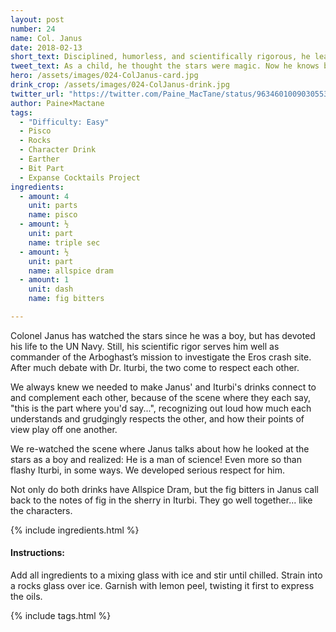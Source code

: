 ```yaml
---
layout: post
number: 24
name: Col. Janus
date: 2018-02-13
short_text: Disciplined, humorless, and scientifically rigorous, he learns to work with idealist Iturbi.
tweet_text: As a child, he thought the stars were magic. Now he knows better, and his lifetime of military service informs his scientific rigor.
hero: /assets/images/024-ColJanus-card.jpg
drink_crop: /assets/images/024-ColJanus-drink.jpg
twitter_url: "https://twitter.com/Paine_MacTane/status/963460100903055360"
author: Paine×Mactane
tags: 
  - "Difficulty: Easy"
  - Pisco
  - Rocks
  - Character Drink
  - Earther
  - Bit Part
  - Expanse Cocktails Project
ingredients:
  - amount: 4
    unit: parts
    name: pisco
  - amount: ½
    unit: part
    name: triple sec
  - amount: ½
    unit: part
    name: allspice dram
  - amount: 1
    unit: dash
    name: fig bitters

---
```


Colonel Janus has watched the stars since he was a boy, but has devoted his life to the UN Navy. Still, his scientific rigor serves him well as commander of the Arboghast’s mission to investigate the Eros crash site. After much debate with Dr. Iturbi, the two come to respect each other.

We always knew we needed to make Janus' and Iturbi's drinks connect to and complement each other, because of the scene where they each say, "this is the part where you'd say...", recognizing out loud how much each understands and grudgingly respects the other, and how their points of view play off one another. 

We re-watched the scene where Janus talks about how he looked at the stars as a boy and realized: He is a man of science! Even more so than flashy Iturbi, in some ways. We developed serious respect for him. 

Not only do both drinks have Allspice Dram, but the fig bitters in Janus call back to the notes of fig in the sherry in Iturbi. They go well together... like the characters.

{% include ingredients.html %}

#### Instructions:

Add all ingredients to a mixing glass with ice and stir until chilled. Strain into a rocks glass over ice. Garnish with lemon peel, twisting it first to express the oils.

{% include tags.html %}
